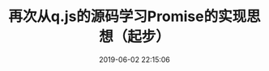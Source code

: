 ---
title: 再次从q.js的源码学习Promise的实现思想（起步）
date: 2019-06-02 22:15:06
tags:
- Promise相关
- 源码学习
categories:
- Javascript
---